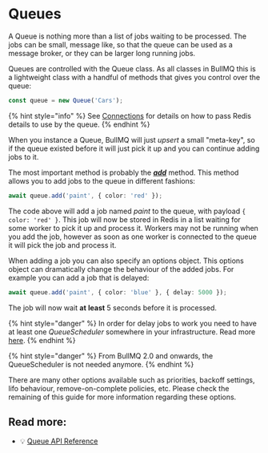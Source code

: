 # Queues

A Queue is nothing more than a list of jobs waiting to be processed. The jobs can be small, message like, so that the queue can be used as a message broker, or they can be larger long running jobs.

Queues are controlled with the Queue class. As all classes in BullMQ this is a lightweight class with a handful of methods that gives you control over the queue:

```typescript
const queue = new Queue('Cars');
```

{% hint style="info" %}
See [Connections](../connections.md) for details on how to pass Redis details to use by the queue.
{% endhint %}

When you instance a Queue, BullMQ will just _upsert_ a small "meta-key", so if the queue existed before it will just pick it up and you can continue adding jobs to it.

The most important method is probably the [_**add**_](https://api.docs.bullmq.io/classes/v4.Queue.html#add) method. This method allows you to add jobs to the queue in different fashions:

```typescript
await queue.add('paint', { color: 'red' });
```

The code above will add a job named _paint_ to the queue, with payload `{ color: 'red' }`. This job will now be stored in Redis in a list waiting for some worker to pick it up and process it. Workers may not be running when you add the job, however as soon as one worker is connected to the queue it will pick the job and process it.

When adding a job you can also specify an options object. This options object can dramatically change the behaviour of the added jobs. For example you can add a job that is delayed:

```typescript
await queue.add('paint', { color: 'blue' }, { delay: 5000 });
```

The job will now wait **at** **least** 5 seconds before it is processed.

{% hint style="danger" %}
In order for delay jobs to work you need to have at least one _QueueScheduler_ somewhere in your infrastructure. Read more [here](../queuescheduler.md).
{% endhint %}

{% hint style="danger" %}
From BullMQ 2.0 and onwards, the QueueScheduler is not needed anymore.
{% endhint %}

There are many other options available such as priorities, backoff settings, lifo behaviour, remove-on-complete policies, etc. Please check the remaining of this guide for more information regarding these options.

## Read more:

* 💡 [Queue API Reference](https://api.docs.bullmq.io/classes/v4.Queue.html)
